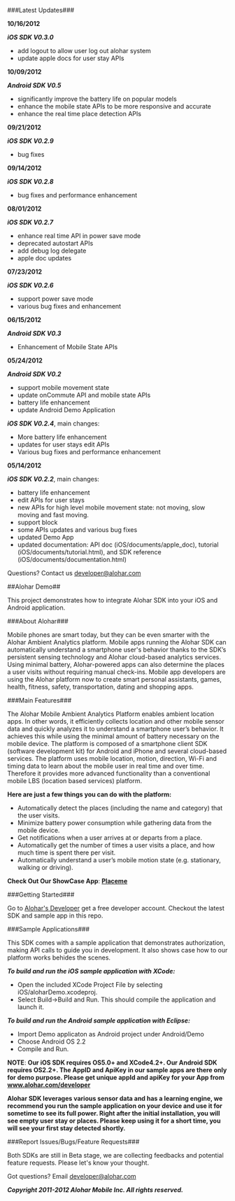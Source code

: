 ###Latest Updates###

**10/16/2012**

***iOS SDK V0.3.0***

+ add logout to allow user log out alohar system
+ update apple docs for user stay APIs

**10/09/2012**

***Android SDK V0.5***

+ significantly improve the battery life on popular models
+ enhance the mobile state APIs to be more responsive and accurate
+ enhance the real time place detection APIs

**09/21/2012**

***iOS SDK V0.2.9***

+ bug fixes

**09/14/2012**

***iOS SDK V0.2.8***

+ bug fixes and performance enhancement

**08/01/2012**

***iOS SDK V0.2.7***

+ enhance real time API in power save mode
+ deprecated autostart APIs
+ add debug log delegate
+ apple doc updates

**07/23/2012**

***iOS SDK V0.2.6***

+ support power save mode
+ various bug fixes and enhancement

**06/15/2012**

***Android SDK V0.3***

+ Enhancement of Mobile State APIs

**05/24/2012**

***Android SDK V0.2***

+ support mobile movement state
+ update onCommute API and mobile state APIs
+ battery life enhancement
+ update Android Demo Application

***iOS SDK V0.2.4***, main changes:

+ More battery life enhancement
+ updates for user stays edit APIs
+ Various bug fixes and performance enhancement

**05/14/2012**

***iOS SDK V0.2.2***, main changes:

+ battery life enhancement
+ edit APIs for user stays
+ new APIs for high level mobile movement state: not moving, slow moving and fast moving.
+ support block
+ some APIs updates and various bug fixes
+ updated Demo App
+ updated documentation: API doc (iOS/documents/apple_doc), tutorial (iOS/documents/tutorial.html), and SDK reference (iOS/documents/documentation.html)

Questions? Contact us developer@alohar.com 

##Alohar Demo##

This project demonstrates how to integrate Alohar SDK into your iOS and Android application.

###About Alohar###

Mobile phones are smart today, but they can be even smarter with the Alohar Ambient Analytics platform. Mobile apps running the Alohar SDK can automatically understand a smartphone user's behavior thanks to the SDK’s persistent sensing technology and Alohar cloud-based analytics services. Using minimal battery, Alohar-powered apps can also determine the places a user visits without requiring manual check-ins. Mobile app developers are using the Alohar platform now to create smart personal assistants, games, health, fitness, safety, transportation, dating and shopping apps.

###Main Features###

The Alohar Mobile Ambient Analytics Platform enables ambient location apps. In other words, it efficiently collects location and other mobile sensor data and quickly analyzes it to understand a smartphone user’s behavior. It achieves this while using the minimal amount of battery necessary on the mobile device. The platform is composed of a smartphone client SDK (software development kit) for Android and iPhone and several cloud-based services. The platform uses mobile location, motion, direction, Wi-Fi and timing data to learn about the mobile user in real time and over time. Therefore it provides more advanced functionality than a conventional mobile LBS (location based services) platform. 

**Here are just a few things you can do with the platform:**

+ Automatically detect the places (including the name and category) that the user visits.
+ Minimize battery power consumption while gathering data from the mobile device.
+ Get notifications when a user arrives at or departs from a place.
+ Automatically get the number of times a user visits a place, and how much time is spent there per visit.
+ Automatically understand a user’s mobile motion state (e.g. stationary, walking or driving).

**Check Out Our ShowCase App**: **[Placeme](http://itunes.apple.com/us/app/placeme/id501165259?mt=8)**


###Getting Started###

Go to [Alohar's Developer](http://www.alohar.com/developer) get a free developer account.
Checkout the latest SDK and sample app in this repo.

###Sample Applications###

This SDK comes with a sample application that demonstrates authorization, making API calls to guide you in development. It also shows case how to our platform works behides the scenes.

***To build and run the iOS sample application with XCode:***

+ Open the included XCode Project File by selecting iOS/aloharDemo.xcodeproj.
+ Select Build->Build and Run. This should compile the application and launch it.

***To build and run the Android sample application with Eclipse:***

+ Import Demo applicaton as Android project under Android/Demo
+ Choose Android OS 2.2
+ Compile and Run. 

**NOTE**: **Our iOS SDK requires OS5.0+ and XCode4.2+. Our Android SDK requires OS2.2+. The AppID and ApiKey in our sample apps are there only for demo purpose. Please get unique appId and apiKey for your App from www.alohar.com/developer**

**Alohar SDK leverages various sensor data and has a learning engine, we recommend you run the sample application on your device and use it for sometime to see its full power. Right after the initial installation, you will see empty user stay or places. Please keep using it for a short time, you will see your first stay detected shortly.**

###Report Issues/Bugs/Feature Requests###

Both SDKs are still in Beta stage, we are collecting feedbacks and potential feature requests. Please let's know your thought. 

Got questions? Email <developer@alohar.com>

***Copyright 2011-2012 Alohar Mobile Inc. All rights reserved.***
